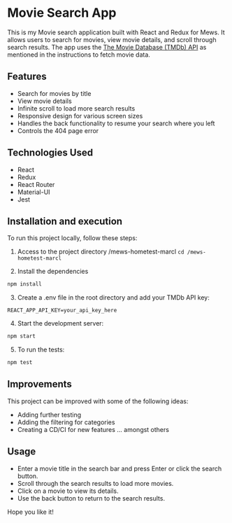 # Movie Search App

This is my Movie search application built with React and Redux for Mews. It allows users to search for movies, view movie details, and scroll through search results. The app uses the [The Movie Database (TMDb) API](https://www.themoviedb.org/documentation/api) as mentioned in the instructions to fetch movie data.

## Features

- Search for movies by title
- View movie details
- Infinite scroll to load more search results
- Responsive design for various screen sizes
- Handles the back functionality to resume your search where you left
- Controls the 404 page error

## Technologies Used

- React
- Redux
- React Router
- Material-UI
- Jest

## Installation and execution

To run this project locally, follow these steps:

1. Access to the project directory /mews-hometest-marcl
`cd /mews-hometest-marcl`

2. Install the dependencies

```bash
npm install
```

3. Create a .env file in the root directory and add your TMDb API key:

`REACT_APP_API_KEY=your_api_key_here`

4. Start the development server:

```bash
npm start
```

5. To run the tests:

```bash
npm test
```

## Improvements
This project can be improved with some of the following ideas:
- Adding further testing
- Adding the filtering for categories
- Creating a CD/CI for new features
... amongst others


## Usage
- Enter a movie title in the search bar and press Enter or click the search button.
- Scroll through the search results to load more movies.
- Click on a movie to view its details.
- Use the back button to return to the search results.

Hope you like it!